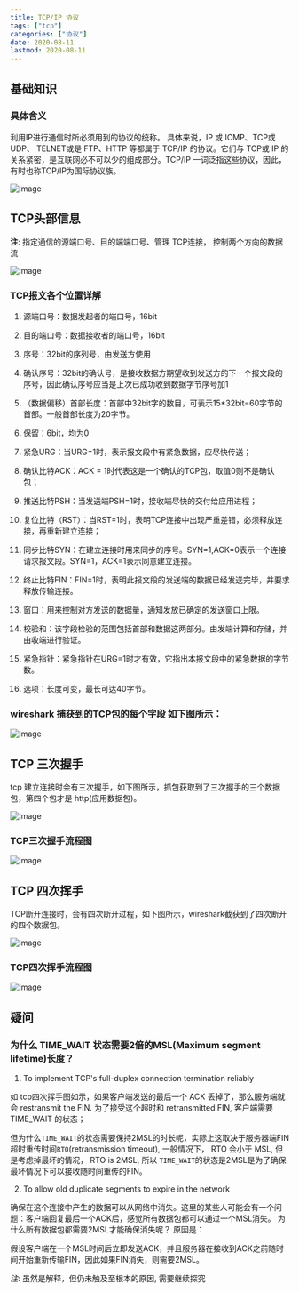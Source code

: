 ```yaml
---
title: TCP/IP 协议
tags: ["tcp"]
categories: ["协议"]
date: 2020-08-11
lastmod: 2020-08-11
---
```



## 基础知识

### 具体含义
利用IP进行通信时所必须用到的协议的统称。 具体来说，IP 或 ICMP、TCP或 UDP、 TELNET或是 FTP、HTTP 等都属于 TCP/IP 的协议。它们与 TCP或 IP 的关系紧密，是互联网必不可以少的组成部分。TCP/IP 一词泛指这些协议，因此，有时也称TCP/IP为国际协议族。


![image](https://user-images.githubusercontent.com/5203608/89868390-4d5aa000-dbe5-11ea-8596-2c25a6acf0bf.png)


## TCP头部信息
__注__: 指定通信的源端口号、目的端端口号、管理 TCP连接， 控制两个方向的数据流

![image](https://user-images.githubusercontent.com/5203608/89868541-8c88f100-dbe5-11ea-87df-01f5c0577201.png)


### TCP报文各个位置详解

1. 源端口号：数据发起者的端口号，16bit

2. 目的端口号：数据接收者的端口号，16bit

3. 序号：32bit的序列号，由发送方使用

4. 确认序号：32bit的确认号，是接收数据方期望收到发送方的下一个报文段的序号，因此确认序号应当是上次已成功收到数据字节序号加1

5. （数据偏移）首部长度：首部中32bit字的数目，可表示15*32bit=60字节的首部。一般首部长度为20字节。

6. 保留：6bit，均为0

7. 紧急URG：当URG=1时，表示报文段中有紧急数据，应尽快传送；

8. 确认比特ACK：ACK = 1时代表这是一个确认的TCP包，取值0则不是确认包；

9. 推送比特PSH：当发送端PSH=1时，接收端尽快的交付给应用进程；

10. 复位比特（RST）：当RST=1时，表明TCP连接中出现严重差错，必须释放连接，再重新建立连接；

11. 同步比特SYN：在建立连接时用来同步的序号。SYN=1,ACK=0表示一个连接请求报文段。SYN=1，ACK=1表示同意建立连接。

12. 终止比特FIN：FIN=1时，表明此报文段的发送端的数据已经发送完毕，并要求释放传输连接。

13. 窗口：用来控制对方发送的数据量，通知发放已确定的发送窗口上限。

14. 校验和：该字段检验的范围包括首部和数据这两部分。由发端计算和存储，并由收端进行验证。

15. 紧急指针：紧急指针在URG=1时才有效，它指出本报文段中的紧急数据的字节数。

16. 选项：长度可变，最长可达40字节。


### wireshark 捕获到的TCP包的每个字段 如下图所示：

![image](https://user-images.githubusercontent.com/5203608/89869523-0a013100-dbe7-11ea-9eaa-51ad595e22ed.png)

## TCP 三次握手

tcp 建立连接时会有三次握手，如下图所示，抓包获取到了三次握手的三个数据包，第四个包才是 http(应用数据包)。

![image](https://user-images.githubusercontent.com/5203608/89892956-164ab580-dc0a-11ea-86bf-696af982f95d.png)


### TCP三次握手流程图

![image](https://user-images.githubusercontent.com/5203608/89893858-b94fff00-dc0b-11ea-8bc8-cc35a784e56e.png)

## TCP 四次挥手

TCP断开连接时，会有四次断开过程，如下图所示，wireshark截获到了四次断开的四个数据包。

![image](https://user-images.githubusercontent.com/5203608/89894547-d5a06b80-dc0c-11ea-863d-e047070c540d.png)

### TCP四次挥手流程图
![image](https://user-images.githubusercontent.com/5203608/89894616-f4066700-dc0c-11ea-82b5-87c54d44afb5.png)


## 疑问

### 为什么 TIME_WAIT 状态需要2倍的MSL(Maximum segment lifetime)长度？

1. To implement TCP's full-duplex connection termination reliably

如 tcp四次挥手图如示，如果客户端发送的最后一个 ACK 丢掉了，那么服务端就会 restransmit the FIN. 为了接受这个超时和 retransmitted FIN, 客户端需要 TIME_WAIT 的状态；

但为什么`TIME_WAIT`的状态需要保持2MSL的时长呢，实际上这取决于服务器端FIN超时重传时间`RTO`(retransmission timeout), 一般情况下， RTO 会小于 MSL, 但是考虑掉最坏的情况，
RTO is 2MSL, 所以 `TIME_WAIT`的状态是2MSL是为了确保最坏情况下可以接收随时间重传的FIN。

2. To allow old duplicate segments to expire in the network

确保在这个连接中产生的数据可以从网络中消失。这里的某些人可能会有一个问题：客户端回复最后一个ACK后，感觉所有数据包都可以通过一个MSL消失。 为什么所有数据包都需要2MSL才能确保消失呢？ 原因是：

假设客户端在一个MSL时间后立即发送ACK，并且服务器在接收到ACK之前随时间开始重新传输FIN，因此如果FIN消失，则需要2MSL。

_注_: 虽然是解释，但仍未触及至根本的原因, 需要继续探究